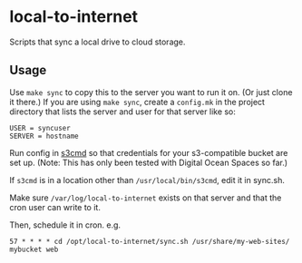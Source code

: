 local-to-internet
==================

Scripts that sync a local drive to cloud storage.

Usage
------------

Use `make sync` to copy this to the server you want to run it on. (Or just clone it there.) If you are using `make sync`, create a `config.mk` in the project directory that lists the server and user for that server like so:

    USER = syncuser
    SERVER = hostname

Run config in [s3cmd](https://s3tools.org/s3cmd) so that credentials for your s3-compatible bucket are set up. (Note: This has only been tested with Digital Ocean Spaces so far.)

If `s3cmd` is in a location other than `/usr/local/bin/s3cmd`, edit it in sync.sh.

Make sure `/var/log/local-to-internet` exists on that server and that the cron user can write to it.

Then, schedule it in cron. e.g.

    57 * * * * cd /opt/local-to-internet/sync.sh /usr/share/my-web-sites/ mybucket web
